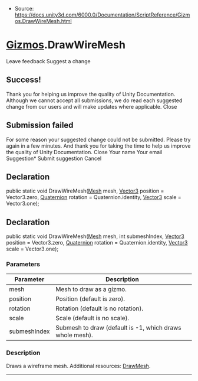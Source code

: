 * Source: https://docs.unity3d.com/6000.0/Documentation/ScriptReference/Gizmos.DrawWireMesh.html

#  [Gizmos](https://docs.unity3d.com/6000.0/Documentation/ScriptReference/Gizmos.html).DrawWireMesh
Leave feedback
Suggest a change
## Success!
Thank you for helping us improve the quality of Unity Documentation. Although we cannot accept all submissions, we do read each suggested change from our users and will make updates where applicable.
Close
## Submission failed
For some reason your suggested change could not be submitted. Please <a>try again</a> in a few minutes. And thank you for taking the time to help us improve the quality of Unity Documentation.
Close
Your name Your email Suggestion* Submit suggestion
Cancel
## Declaration
public static void DrawWireMesh([Mesh](https://docs.unity3d.com/6000.0/Documentation/ScriptReference/Mesh.html) mesh, [Vector3](https://docs.unity3d.com/6000.0/Documentation/ScriptReference/Vector3.html) position = Vector3.zero, [Quaternion](https://docs.unity3d.com/6000.0/Documentation/ScriptReference/Quaternion.html) rotation = Quaternion.identity, [Vector3](https://docs.unity3d.com/6000.0/Documentation/ScriptReference/Vector3.html) scale = Vector3.one); 
## Declaration
public static void DrawWireMesh([Mesh](https://docs.unity3d.com/6000.0/Documentation/ScriptReference/Mesh.html) mesh, int submeshIndex, [Vector3](https://docs.unity3d.com/6000.0/Documentation/ScriptReference/Vector3.html) position = Vector3.zero, [Quaternion](https://docs.unity3d.com/6000.0/Documentation/ScriptReference/Quaternion.html) rotation = Quaternion.identity, [Vector3](https://docs.unity3d.com/6000.0/Documentation/ScriptReference/Vector3.html) scale = Vector3.one); 
### Parameters
Parameter | Description  
---|---  
mesh | Mesh to draw as a gizmo.  
position | Position (default is zero).  
rotation | Rotation (default is no rotation).  
scale | Scale (default is no scale).  
submeshIndex | Submesh to draw (default is -1, which draws whole mesh).  
### Description
Draws a wireframe mesh.
Additional resources: [DrawMesh](https://docs.unity3d.com/6000.0/Documentation/ScriptReference/Gizmos.DrawMesh.html).
* * *
